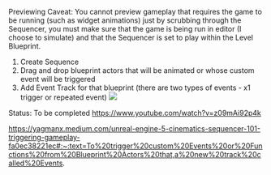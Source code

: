 
Previewing Caveat: You cannot preview gameplay that requires the game to be running (such as widget animations) just by scrubbing through the Sequencer, you must make sure that the game is being run in editor (I choose to simulate) and that the Sequencer is set to play within the Level Blueprint.

1. Create Sequence
2. Drag and drop blueprint actors that will be animated or whose custom event will be triggered
3. Add Event Track for that blueprint (there are two types of events - x1 trigger or repeated event)
![](https://i.imgur.com/mDInP0t.png)

Status: To be completed
https://www.youtube.com/watch?v=z09mAi92p4k

https://yagmanx.medium.com/unreal-engine-5-cinematics-sequencer-101-triggering-gameplay-fa0ec38221ec#:~:text=To%20trigger%20custom%20Events%20or%20Functions%20from%20Blueprint%20Actors%20that,a%20new%20track%20called%20Events.